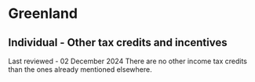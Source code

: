 # Greenland
## Individual - Other tax credits and incentives
Last reviewed - 02 December 2024
There are no other income tax credits than the ones already mentioned elsewhere.
